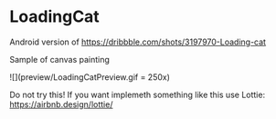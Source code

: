 # LoadingCat
Android version of 
https://dribbble.com/shots/3197970-Loading-cat

Sample of canvas painting

![](preview/LoadingCatPreview.gif = 250x)

Do not try this!
If you want implemeth something like this use Lottie:
https://airbnb.design/lottie/

